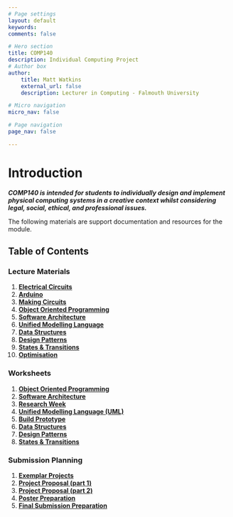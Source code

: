 ```yaml
---
# Page settings
layout: default
keywords:
comments: false

# Hero section
title: COMP140
description: Individual Computing Project
# Author box
author:
    title: Matt Watkins
    external_url: false
    description: Lecturer in Computing - Falmouth University

# Micro navigation
micro_nav: false

# Page navigation
page_nav: false

---
```

# Introduction

***COMP140 is intended for students to individually design and implement physical computing systems in a creative context whilst considering legal, social, ethical, and professional issues.***

The following materials are support documentation and resources for the module.

## Table of Contents

### Lecture Materials
 1. **[Electrical Circuits](../comp140/electrical-circuits-lm "Electrical Circuits Lecture Materials")**
 2. **[Arduino](../comp140/arduino-lm "Arduino Lecture Materials")**
 3. **[Making Circuits](../comp140/making-circuits-lm "Making Circuits Lecture Materials")**
 4. **[Object Oriented Programming](../comp140/oop-lm "OOP Lecture Materials")**
 5. **[Software Architecture](../comp140/software-architecture-lm "Software Architecture Lecture Materials")**
 6. **[Unified Modelling Language](../comp140/uml-lm "UML Lecture Materials")**
 7. **[Data Structures](../comp140/data-structures-lm "Data Structures Lecture Materials")**
 8. **[Design Patterns](../comp140/design-patterns-lm "Design Patterns Lecture Materials")**
 9. **[States & Transitions](../comp140/cybernetics-lm "Cybernetics Lecture Materials")**
 10. **[Optimisation](../comp140/optimisation-lm "Optimisation Lecture Materials")**

### Worksheets
 1. **[Object Oriented Programming](../comp140/oop-ws "OOP")**
 2. **[Software Architecture](../comp140/software-architecture-ws "Software Architecture")**
 3. **[Research Week](../comp140/research-week-ws "Research Week")**
 4. **[Unified Modelling Language (UML)](../comp140/uml-ws "UML")**
 5. **[Build Prototype](../comp140/prototype-ws "Build Prototype")**
 6. **[Data Structures](../comp140/data-structures-ws "Data Structures")**
 7. **[Design Patterns](../comp140/design-patterns-ws "Design Patterns")**
 8. **[States & Transitions](../comp140/cybernetics-ws "States & Transitions")** 
<!---#### 9 - [Optimisation](../comp140/optimisation-ws "Optimisation")-->


### Submission Planning
 1. **[Exemplar Projects](../comp140/exemplar-research "Exemplar Projects")**
 2. **[Project Proposal (part 1)](../project-proposal-part-1 "Project Proposal Part 1")**
 3. **[Project Proposal (part 2)](../project-proposal-part-2 "Project Proposal Part 2")**
 4. **[Poster Preparation](../poster-preparation "Poster Preparation")**
 5. **[Final Submission Preparation](../final-submission-preparation "Final Submission Preparation")**


    
<!--stackedit_data:
eyJoaXN0b3J5IjpbMTQwMzI1MDQ3NiwxMDE0MzUwMzYzLDE2Nj
g2NTcxOTQsODkwOTExMzEsLTE1OTgyNjI5MTgsLTc1MDI5MDA4
NiwtODkxMzYxMDg0LDI3ODIzOTU1OCwtMTE4OTI1ODk0NSwtMT
EzMjA3Mjc1OSwxOTg4MjIwMzQ5LC0zMzczNzE5MjcsMTc3OTQ2
NDk4MCwtNTQ1MjQ5ODMyLC0xODY4NDQ1NywtMjk1MDQ0NTk4LC
0yMTQxMTAzNTM3LC0yOTg2NTg2MTEsLTYwNDU4MDE1MSw5MDc3
OTc3MjhdfQ==
-->
